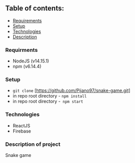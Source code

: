 ## Table of contents:

- [Requirements](#requirements)
- [Setup](#setup)
- [Technologies](#technologies)
- [Description](#description)

### Requirments

- NodeJS (v14.15.1)
- npm (v6.14.4)

### Setup

- `git clone` [https://github.com/Pijano97/snake-game.git]
- in repo root directory - `npm install`
- in repo root directory -` npm start`

### Technologies

- ReactJS
- Firebase

### Description of project

Snake game
